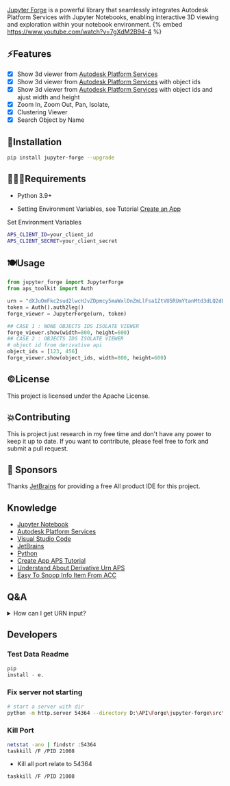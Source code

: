 [Jupyter Forge](https://github.com/chuongmep/jupyter-forge) is a powerful library that seamlessly integrates Autodesk Platform Services with Jupyter Notebooks, enabling interactive 3D viewing and exploration within your notebook environment.
{% embed https://www.youtube.com/watch?v=7gXdM2B94-4 %}


## ⚡Features

- [x] Show 3d viewer from [Autodesk Platform Services](https://aps.autodesk.com/)
- [x] Show 3d viewer from [Autodesk Platform Services](https://aps.autodesk.com/) with object ids
- [x] Show 3d viewer from [Autodesk Platform Services](https://aps.autodesk.com/) with object ids and ajust width and height
- [x] Zoom In, Zoom Out, Pan, Isolate,
- [x] Clustering Viewer
- [x] Search Object by Name

## 🦞Installation

```bash
pip install jupyter-forge --upgrade
```

## 🙋🏻‍♂️Requirements

- Python 3.9+

- Setting Environment Variables, see
  Tutorial [Create an App](https://aps.autodesk.com/en/docs/oauth/v2/tutorials/create-app/)

Set Environment Variables

```bash
APS_CLIENT_ID=your_client_id
APS_CLIENT_SECRET=your_client_secret
```

## 🍽️Usage

```python
from jupyter_forge import JupyterForge
from aps_toolkit import Auth

urn = "dXJuOmFkc2sud2lwcHJvZDpmcy5maWxlOnZmLlFsa1ZtVU5RUmYtanMtd3dLQ2dLM1E_dmVyc2lvbj0x"
token = Auth().auth2leg()
forge_viewer = JupyterForge(urn, token)

## CASE 1 : NONE OBJECTS IDS ISOLATE VIEWER
forge_viewer.show(width=800, height=600)
## CASE 2 : OBJECTS IDS ISOLATE VIEWER
# object id from derivative api
object_ids = [123, 456]
forge_viewer.show(object_ids, width=800, height=600)
```

## ©️License

This project is licensed under the Apache License.

## 💥Contributing

This is project just research in my free time and don't have any power to keep it up to date. If you want to contribute,
please feel free to fork and submit a pull request.

## 🎁 Sponsors
Thanks [JetBrains](https://www.jetbrains.com/) for providing a free All product IDE for this project.

## Knowledge

- [Jupyter Notebook](https://jupyter.org/)
- [Autodesk Platform Services](https://aps.autodesk.com/)
- [Visual Studio Code](https://code.visualstudio.com/)
- [JetBrains](https://www.jetbrains.com/)
- [Python](https://www.python.org/)
- [Create App APS Tutorial](https://aps.autodesk.com/en/docs/oauth/v2/tutorials/create-app/)
- [Understand About Derivative Urn APS](https://chuongmep.com/posts/2023-12-28-Derivative-Urn-Forge.html#but-wrong-urn)
- [Easy To Snoop Info Item From ACC](https://chuongmep.com/posts/2024-04-02-APS-ACC-URN.html#how-to-get-urn-from-acc)

## Q&A

<details><summary>How can I get URN input?</summary>

1. You can use `aps-toolkit` library to get URN of the item latest version.

```python
from aps_toolkit import *

token = Auth().auth2leg()
bim360 = BIM360(token)
urn = bim360.get_latest_derivative_urn("<project_id>", "<folder_id>")
```

2. You can batch report urn to dataframe from BIM360 class in `aps-toolkit` library.

```python
from aps_toolkit import BIM360
from aps_toolkit import Auth

token = Auth().auth3leg()
bim360 = BIM360(token)
df = bim360.batch_report_items("<project_id>", "<folder_id>", ['.rvt'], is_sub_folder=False)
```

</details>


## Developers

### Test Data Readme

```python
pip
install - e.
```

### Fix server not starting

```bash
# start a server with dir 
python -m http.server 54364 --directory D:\API\Forge\jupyter-forge\src\template
``` 

### Kill Port

```bash
netstat -ano | findstr :54364
taskkill /F /PID 21008
```

- Kill all port relate to 54364

```bash
taskkill /F /PID 21008
```
